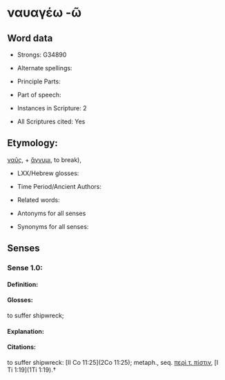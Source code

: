 # ναυαγέω -ῶ

<!-- Status: S2=NeedsEdits -->
<!-- Lexica used for edits:   -->

## Word data

* Strongs: G34890

* Alternate spellings:



* Principle Parts: 


* Part of speech: 


* Instances in Scripture: 2

* All Scriptures cited: Yes

## Etymology: 

[ναῦς](), + [ἄγνυμι](), to break),

* LXX/Hebrew glosses: 


* Time Period/Ancient Authors: 


* Related words: 

* Antonyms for all senses

* Synonyms for all senses: 


## Senses 


### Sense  1.0: 

#### Definition: 

#### Glosses: 

to suffer shipwreck; 

#### Explanation: 


#### Citations: 

to suffer shipwreck: [II Co 11:25](2Co 11:25); metaph., seq. [περὶ τ. πίστιν](), [I Ti 1:19](1Ti 1:19).†
